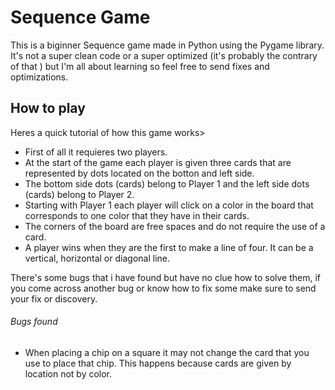 # Sequence Game

This is a biginner Sequence game made in Python using the Pygame library. It's not a super clean code or a super optimized (it's probably the contrary of that ) but
I'm all about learning so feel free to send fixes and optimizations.

##  How to play
Heres a quick tutorial of how this game works>

* First of all it requieres two players.
* At the start of the game each player is given three cards that are represented by dots located on the botton and left side. 
* The bottom side dots (cards) belong to Player 1 and the left side dots (cards) belong to Player 2.
* Starting with Player 1 each player will click on a color in the board that corresponds to one color that they have in their cards.
* The corners of the board are free spaces and do not require the use of a card.
* A player wins when they are the first to make a line of four. It can be a vertical, horizontal or diagonal line.

There's some bugs that i have found but have no clue how to solve them, if you come across another bug or know how to fix some make sure to send your fix or discovery.

###### Bugs found
* When placing a chip on a square it may not change the card that you use to place that chip. This happens because cards are given by location not by color. 
